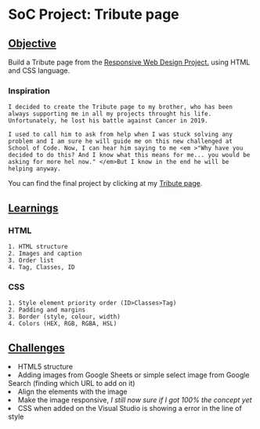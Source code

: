 # SoC Project: Tribute page



## <u>Objective</u>

<p>Build a Tribute page from the <a href="https://www.freecodecamp.org/learn/responsive-web-design/#responsive-web-design-projects">Responsive Web Design Project.</a> using HTML and CSS language.<p>

### Inspiration
    I decided to create the Tribute page to my brother, who has been always supporting me in all my projects throught his life. Unfortunately, he lost his battle against Cancer in 2019. 

    I used to call him to ask from help when I was stuck solving any problem and I am sure he will guide me on this new challenged at School of Code. Now, I can hear him saying to me <em >"Why have you decided to do this? And I know what this means for me... you would be asking for more hel now." </em>But I know in the end he will be helping anyway.

<p> You can find the final project by clicking at my <a href="https://codepen.io/drinobre/full/jOLwPyo" title="Title"> Tribute page</a>.</p> 

## <u>Learnings</u>

### HTML
    1. HTML structure
    2. Images and caption
    3. Order list
    4. Tag, Classes, ID

### CSS
    1. Style element priority order (ID>Classes>Tag)
    2. Padding and margins
    3. Border (style, colour, width)
    4. Colors (HEX, RGB, RGBA, HSL)


## <u>Challenges</u>
>
<li> HTML5 structure</li>
<li> Adding images from Google Sheets or simple select image from Google Search (finding which URL to add on it)</li>
<li> Align the elements with the image </li>
<li> Make the image responsive, <em>I still now sure if I got 100% the concept yet</em> </li>
<li> CSS when added on the Visual Studio is showing a error in the line of style </li>


